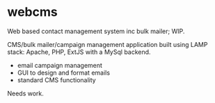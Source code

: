 # webcms
Web based contact management system inc bulk mailer; WIP.

CMS/bulk mailer/campaign management application built using LAMP stack: Apache, PHP, ExtJS with a MySql backend. 
  - email campaign management
  - GUI to design and format emails
  - standard CMS functionality

Needs work.
